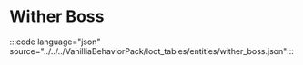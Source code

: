 # Wither Boss

:::code language="json" source="../../../VanilliaBehaviorPack/loot_tables/entities/wither_boss.json":::